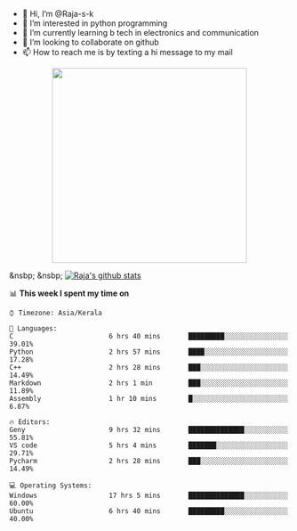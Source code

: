-  👋 Hi, I’m @Raja-s-k
- 👀 I’m interested in python programming
- 🌱 I’m currently learning b tech in electronics and communication
- 💞️ I’m looking to collaborate on github
- 📫 How to reach me is by texting a hi message to my mail

<p align="Center" ><img src="https://camo.githubusercontent.com/3b7c592ede97b6138ffd4b1cc1541c2f3b11fd39/687474703a2f2f33312e6d656469612e74756d626c722e636f6d2f31376665613932306666333665663466356238373764353231366137616164392f74756d626c725f6d6f39786a65387a5a34317163626975666f315f313238302e676966" height="350px" width ="350px"></p>

&nsbp;
&nsbp;
[![Raja's github stats](https://github-readme-stats.vercel.app/api?username=Raja-s-k&show_icons=true&theme=dracula&hide=["contribs","issues"])](https://github.com/Raja-s-k)





📊 **This week I spent my time on** 

```text
⌚︎ Timezone: Asia/Kerala

💬 Languages: 
C                        6 hrs 40 mins       █████████░░░░░░░░░░░░░░░░   39.01% 
Python                   2 hrs 57 mins       ████░░░░░░░░░░░░░░░░░░░░░   17.28% 
C++                      2 hrs 28 mins       ███░░░░░░░░░░░░░░░░░░░░░░   14.49% 
Markdown                 2 hrs 1 min         ███░░░░░░░░░░░░░░░░░░░░░░   11.89% 
Assembly                 1 hr 10 mins        █░░░░░░░░░░░░░░░░░░░░░░░░   6.87%

🔥 Editors: 
Geny                     9 hrs 32 mins       ██████████████░░░░░░░░░░░   55.81% 
VS code                  5 hrs 4 mins        ███████░░░░░░░░░░░░░░░░░░   29.71% 
Pycharm                  2 hrs 28 mins       ███░░░░░░░░░░░░░░░░░░░░░░   14.49%

💻 Operating Systems: 
Windows                  17 hrs 5 mins       ██████████████░░░░░░░░░░░   60.00% 
Ubuntu                   6 hrs 40 mins       █████████░░░░░░░░░░░░░░░░   40.00% 
```
